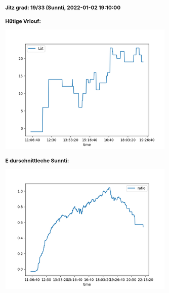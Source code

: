 ### Jitz grad: 19/33 (Sunnti, 2022-01-02 19:10:00

### Hütige Vrlouf:
![Graph](Today.png)

### E durschnittleche Sunnti:
![Graph](Sunnti.png)